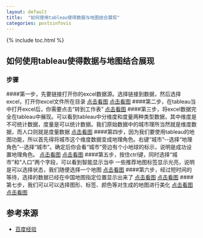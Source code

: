 ```yaml
---
layout: default
title:  "如何使用tableau使得数据与地图结合展现"
categories: postsinfovis
---
```


{% include toc.html %}


## 如何使用tableau使得数据与地图结合展现
### 步骤

####第一步，先要链接打开你的excel数据源。选择链接到数据，然后选择excel，打开你excel文件所在目录
[点击看图](http://jingyan.baidu.com/album/574c52193213e56c8d9dc1c4.html?picindex=2)
[点击看图](http://jingyan.baidu.com/album/574c52193213e56c8d9dc1c4.html?picindex=3)
####第二步，在tableau当中打开excel后，你需要点击“转到工作表”
[点击看图](http://jingyan.baidu.com/album/574c52193213e56c8d9dc1c4.html?picindex=4)
####第三步，将excel数据完全在tableau中展现。可以看到tableau中分维度和度量两种类型数据，其中维度是不可统计数据，度量是可以统计数据。我们原始数据中的城市理所当然就是维度数据，而人口则就是度量数据
[点击看图](http://jingyan.baidu.com/album/574c52193213e56c8d9dc1c4.html?picindex=5)
####第四步，因为我们要使用tableau的地图功能，所以首先得将城市这个维度数据变成地理角色。右键“城市”--选择“地理角色”--选择“城市”。确定后你会看“城市”旁边有个小地球的标示，说明是成功设置地理角色。
[点击看图](http://jingyan.baidu.com/album/574c52193213e56c8d9dc1c4.html?picindex=6)
[点击看图](http://jingyan.baidu.com/album/574c52193213e56c8d9dc1c4.html?picindex=7)
####第五步，按住ctrl键，同时选择“城市”和“人口”两个字段，可以看到智能显示当中 一些推荐地图标签显示光亮，说明是可以选择状态，我们随便选择一个地图
[点击看图](http://jingyan.baidu.com/album/574c52193213e56c8d9dc1c4.html?picindex=8)
####第六步，经过短时间的等待，选择的数据已经在中国地图指定位置显示出来了
[点击看图](http://jingyan.baidu.com/album/574c52193213e56c8d9dc1c4.html?picindex=9)
[点击看图](http://jingyan.baidu.com/album/574c52193213e56c8d9dc1c4.html?picindex=10)
####第七步，我们可以可以选择图形、标签、颜色等对生成的地图进行美化
[点击看图](http://jingyan.baidu.com/album/574c52193213e56c8d9dc1c4.html?picindex=11)
[点击看图](http://jingyan.baidu.com/album/574c52193213e56c8d9dc1c4.html?picindex=12)

## 参考来源
 * [百度经验](https://jingyan.baidu.com/article/574c52193213e56c8d9dc1c4.html)


